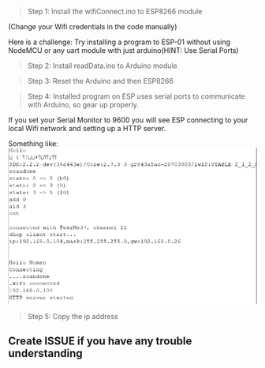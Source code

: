 > Step 1: Install the wifiConnect.ino to ESP8266 module

(Change your Wifi credentials in the code manually)

Here is a challenge: Try installing a program to ESP-01 without using NodeMCU or any uart module with just arduino(HINT: Use Serial Ports)

> Step 2: Install readData.ino to Arduino module

> Step 3: Reset the Arduino and then ESP8266

> Step 4: Installed program on ESP uses serial ports to communicate with Arduino, so gear up properly.

If you set your Serial Monitor to 9600 you will see ESP connecting to your local Wifi network and setting up a HTTP server.

Something like:
![image](https://github.com/Noman5237/Web-ESP8266-Arduino/blob/espNArduino/images/setup.PNG)

> Step 5: Copy the ip address

<h2>Create ISSUE if you have any trouble understanding</h2>
